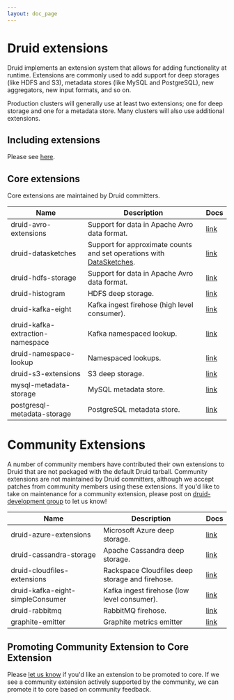 ```yaml
---
layout: doc_page
---
```


# Druid extensions

Druid implements an extension system that allows for adding functionality at runtime. Extensions
are commonly used to add support for deep storages (like HDFS and S3), metadata stores (like MySQL
and PostgreSQL), new aggregators, new input formats, and so on.

Production clusters will generally use at least two extensions; one for deep storage and one for a
metadata store. Many clusters will also use additional extensions.

## Including extensions

Please see [here](../operations/including-extensions.html). 

## Core extensions

Core extensions are maintained by Druid committers.

|Name|Description|Docs|
|----|-----------|----|
|druid-avro-extensions|Support for data in Apache Avro data format.|[link](../ingestion/index.html)|
|druid-datasketches|Support for approximate counts and set operations with [DataSketches](http://datasketches.github.io/).|[link](../development/datasketches-aggregators.html)|
|druid-hdfs-storage|Support for data in Apache Avro data format.|[link](../ingestion/index.html)|
|druid-histogram|HDFS deep storage.|[link](../dependencies/deep-storage.html#hdfs)|
|druid-kafka-eight|Kafka ingest firehose (high level consumer).|[link](../ingestion/firehose.html#kafkaeightfirehose)|
|druid-kafka-extraction-namespace|Kafka namespaced lookup.|[link](../querying/lookups.html#kafka-namespaced-lookup)|
|druid-namespace-lookup|Namespaced lookups.|[link](../querying/lookups.html)|
|druid-s3-extensions|S3 deep storage.|[link](../dependencies/deep-storage.html#s3-compatible/)|
|mysql-metadata-storage|MySQL metadata store.|[link](../dependencies/metadata-storage.html#setting-up-mysql)|
|postgresql-metadata-storage|PostgreSQL metadata store.|[link](../dependencies/metadata-storage.html#setting-up-postgresql)|

# Community Extensions

A number of community members have contributed their own extensions to Druid that are not packaged with the default Druid tarball. 
Community extensions are not maintained by Druid committers, although we accept patches from community members using these extensions. 
If you'd like to take on maintenance for a community extension, please post on [druid-development group](https://groups.google.com/forum/#!forum/druid-development) to let us know!    

|Name|Description|Docs|
|----|-----------|----|
|druid-azure-extensions|Microsoft Azure deep storage.|[link](../development/community-extensions/azure.html)|
|druid-cassandra-storage|Apache Cassandra deep storage.|[link](../development/community-extensions/cassandra.html)|
|druid-cloudfiles-extensions|Rackspace Cloudfiles deep storage and firehose.|[link](../development/community-extensions/cloudfiles.html)|
|druid-kafka-eight-simpleConsumer|Kafka ingest firehose (low level consumer).|[link](../development/community-extensions/kafka-simple.html)|
|druid-rabbitmq|RabbitMQ firehose.|[link](../development/community-extensions/rabbitmq.html)|
|graphite-emitter|Graphite metrics emitter|[link](../development/community-extensions/graphite.html)|

## Promoting Community Extension to Core Extension

Please [let us know](https://groups.google.com/forum/#!forum/druid-development) if you'd like an extension to be promoted to core. 
If we see a community extension actively supported by the community, we can promote it to core based on community feedback. 
